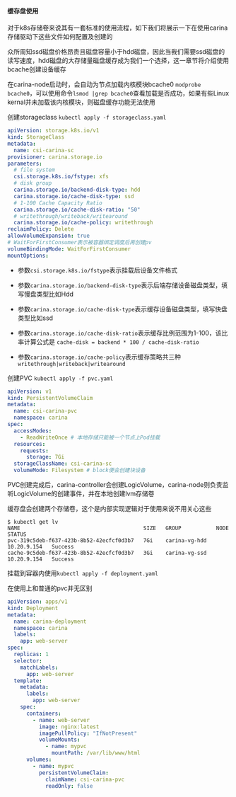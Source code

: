 #### 缓存盘使用

对于k8s存储卷来说其有一套标准的使用流程，如下我们将展示一下在使用carina存储驱动下这些文件如何配置及创建的

众所周知ssd磁盘价格昂贵且磁盘容量小于hdd磁盘，因此当我们需要ssd磁盘的读写速度，hdd磁盘的大存储量磁盘缓存成为我们一个选择，这一章节将介绍使用bcache创建设备缓存

在carina-node启动时，会自动为节点加载内核模块bcache0 `modprobe bcache0`，可以使用命令`lsmod |grep bcache0`查看加载是否成功，如果有些Linux kernal并未加载该内核模块，则磁盘缓存功能无法使用

创建storageclass `kubectl apply -f storageclass.yaml`

```yaml
apiVersion: storage.k8s.io/v1
kind: StorageClass
metadata:
  name: csi-carina-sc
provisioner: carina.storage.io
parameters:
  # file system
  csi.storage.k8s.io/fstype: xfs
  # disk group
  carina.storage.io/backend-disk-type: hdd
  carina.storage.io/cache-disk-type: ssd
  # 1-100 Cache Capacity Ratio
  carina.storage.io/cache-disk-ratio: "50"
  # writethrough/writeback/writearound
  carina.storage.io/cache-policy: writethrough
reclaimPolicy: Delete
allowVolumeExpansion: true
# WaitForFirstConsumer表示被容器绑定调度后再创建pv
volumeBindingMode: WaitForFirstConsumer
mountOptions:
```

- 参数`csi.storage.k8s.io/fstype`表示挂载后设备文件格式

- 参数`carina.storage.io/backend-disk-type`表示后端存储设备磁盘类型，填写慢盘类型比如Hdd
- 参数`carina.storage.io/cache-disk-type`表示缓存设备磁盘类型，填写快盘类型比如ssd
- 参数`carina.storage.io/cache-disk-ratio`表示缓存比例范围为1-100，该比率计算公式是 `cache-disk = backend * 100 / cache-disk-ratio`
- 参数`carina.storage.io/cache-policy`表示缓存策略共三种`writethrough|writeback|writearound`

创建PVC `kubectl apply -f pvc.yaml`

```yaml
apiVersion: v1
kind: PersistentVolumeClaim
metadata:
  name: csi-carina-pvc
  namespace: carina
spec:
  accessModes:
    - ReadWriteOnce # 本地存储只能被一个节点上Pod挂载
  resources:
    requests:
      storage: 7Gi
  storageClassName: csi-carina-sc
  volumeMode: Filesystem # block便会创建块设备
```

PVC创建完成后，carina-controller会创建LogicVolume，carina-node则负责监听LogicVolume的创建事件，并在本地创建lvm存储卷

缓存盘会创建两个存储卷，这个是内部实现逻辑对于使用来说不用关心这些

```shell
$ kubectl get lv
NAME                                       SIZE   GROUP           NODE          STATUS
pvc-319c5deb-f637-423b-8b52-42ecfcf0d3b7   7Gi    carina-vg-hdd   10.20.9.154   Success
cache-9c5deb-f637-423b-8b52-42ecfcf0d3b7   3Gi    carina-vg-ssd   10.20.9.154   Success
```

挂载到容器内使用`kubectl apply -f deployment.yaml`

在使用上和普通的pvc并无区别

```yaml
apiVersion: apps/v1
kind: Deployment
metadata:
  name: carina-deployment
  namespace: carina
  labels:
    app: web-server
spec:
  replicas: 1
  selector:
    matchLabels:
      app: web-server
  template:
    metadata:
      labels:
        app: web-server
    spec:
      containers:
        - name: web-server
          image: nginx:latest
          imagePullPolicy: "IfNotPresent"
          volumeMounts:
            - name: mypvc
              mountPath: /var/lib/www/html
      volumes:
        - name: mypvc
          persistentVolumeClaim:
            claimName: csi-carina-pvc
            readOnly: false
```

